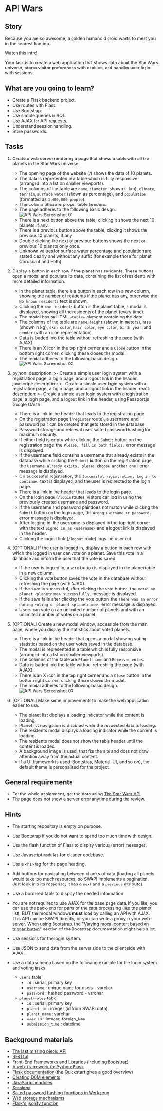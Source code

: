 # API Wars

## Story

Because you are so awesome, a golden humanoid droid wants to meet you in the nearest Kantina.

[Watch this intro!](https://starwarsintrocreator.kassellabs.io/?ref=redirect#!/BM1kT5Ezi0Q0b-Ell8TE)

Your task is to create a web application that shows data about the Star Wars
universe, stores visitor preferences with cookies, and handles user login with
sessions.

## What are you going to learn?

- Create a Flask backend project.
- Use routes with Flask.
- Use Bootstrap.
- Use simple queries in SQL.
- Use AJAX for API requests.
- Understand session handling.
- Store passwords.

## Tasks

1. Create a web server rendering a page that shows a table with all the planets in the Star Wars universe.
    - The opening page of the website (`/`) shows the data of 10 planets.
    - The data is represented in a table which is fully responsive (arranged into a list on smaller viewports).
    - The columns of the table are `name`, `diameter` (shown in km), `climate`, `terrain`, `surface water` (shown as percentage), and `population` (formatted as `1,000,000 people`).
    - The column titles are proper table headers.
    - The page adheres to the following basic design.
![API Wars Screenshot 01](media/web/apiwars-screenshot-01.png)
    - There is a next button above the table, clicking it shows the next 10 planets, if any.
    - There is a previous button above the table, clicking it shows the previous 10 planets, if any.
    - Double clicking the next or previous buttons shows the next or previous 10 planets only once.
    - Unknown values for surface water percentage and population are stated clearly and without any suffix (for example those for planet Coruscant and Hoth).

2. Display a button in each row if the planet has residents. These buttons open a modal and populate its data, containing the list of residents with more detailed information.
    - In the planet table, there is a button in each row in a new column, showing the number of residents if the planet has any, otherwise the `No known residents` text is shown.
    - Clicking the `<n> residents` button in the planet table, a modal is displayed, showing all the residents of the planet (every time).
    - The modal has an HTML `<table>` element containing the data.
    - The columns of the table are `name`, `height` (shown in meters), `mass` (shown in kg), `skin color`, `hair color`, `eye color`, `birth year`, and `gender` (with an icon representation).
    - Data is loaded into the table without refreshing the page (with AJAX).
    - There is an X icon in the top right corner and a `Close` button in the bottom right corner; clicking these closes the modal.
    - The modal adheres to the following basic design.
![API Wars Screenshot 02](media/web/apiwars-screenshot-02.png)

3. python:
    description: >-
        Create a simple user login system with a registration page, a login page, and
        a logout link in the header.
javascript:
    description: >-
        Create a simple user login system with a registration page,
        a login page, and a logout link in the header.
react:
    description: >-
        Create a simple user login system with a registration page,
        a login page, and a logout link in the header, using Passport.js Google OAuth.
    - There is a link in the header that leads to the registration page.
    - On the registration page (`/register` route), a username and password pair can be created that gets stored in the database.
    - Password storage and retrieval uses salted password hashing for maximum security.
    - If either field is empty while clicking the `Submit` button on the registration page, the `Please, fill in both fields.` error message is displayed.
    - If the username field contains a username that already exists in the database while clicking the `Submit` button on the registration page, the `Username already exists, please choose another one!` error message is displayed.
    - On successful registration, the `Successful registration. Log in to continue.` text is displayed, and the user is redirected to the login page.
    - There is a link in the header that leads to the login page.
    - On the login page (`/login` route), visitors can log in using the previously created username and password.
    - If the username and password pair does not match while clicking the `Submit` button on the login page, the `Wrong username or password.` error message is displayed.
    - After logging in, the username is displayed in the top right corner with the text `Signed in as <username>` and a logout link is displayed in the header.
    - Clicking the logout link (`/logout` route) logs the user out.

4. [OPTIONAL] If the user is logged in, display a button in each row with which the logged in user can vote on a planet. Save this vote in a database and inform the user that the vote is saved.
    - If the user is logged in, a `Vote` button is displayed in the planet table in a new column.
    - Clicking the vote button saves the vote in the database without refreshing the page (with AJAX).
    - If the save is successful, after clicking the vote button, the `Voted on planet <planetname> successfully.` message is displayed.
    - If the save fails after clicking the vote button, the `There was an error during voting on planet <planetname>.` error message is displayed.
    - Users can vote on an unlimited number of planets and with an unlimited number of votes on a planet.

5. [OPTIONAL] Create a new modal window, accessible from the main page, where you display the statistics about voted planets.
    - There is a link in the header that opens a modal showing voting statistics based on the user votes saved in the database.
    - The modal is represented in a table which is fully responsive (arranged into a list on smaller viewports).
    - The columns of the table are `Planet name` and `Received votes`.
    - Data is loaded into the table without refreshing the page (with AJAX).
    - There is an X icon in the top right corner and a `Close` button in the bottom right corner; clicking these closes the modal.
    - The modal adheres to the following basic design.
![API Wars Screenshot 03](media/web/apiwars-screenshot-03.png)

6. [OPTIONAL] Make some improvements to make the web application easier to use.
    - The planet list displays a loading indicator while the content is loading.
    - Planet list navigation is disabled while the requested data is loading.
    - The residents modal displays a loading indicator while the content is loading.
    - The residents modal does not show the table header until the content is loaded.
    - A background image is used, that fits the site and does not draw attention away from the actual content.
    - If a UI framework is used (Bootstrap, Material-UI, and so on), the default theme is personalized for the project.

## General requirements

- For the whole assignment, get the data using [The Star Wars API](https://swapi.dev/).
- The page does not show a server error anytime during the review.

## Hints

- The starting repository is empty on purpose.

- Use Bootstrap if you do not want to spend too much time with design.
- Use the flash function of Flask to display various (error) messages.
- Use Javascript `modules` for cleaner codebase.

- Use a `<h1>` tag for the page heading.
- Add buttons for navigating between chunks of data (loading all planets would
  take too much resources, so SWAPI implements a pagination. Just look into its
  response, it has a `next` and a `previous` attribute).
- Use a bordered table to display the needed information.
- You are not required to use AJAX for the base page data. If you like, you can
  use the back-end for parts of the data processing (like the planet list), BUT
  the modal windows **must** load by calling an API with AJAX. This API can be
  SWAPI directly, or you can write a proxy in your web-server. When using Bootstrap, the
  "[Varying modal content based on trigger
  button](https://getbootstrap.com/docs/4.1/components/modal/#via-javascript)"
  section of the Bootstrap documentation might help a lot.
- Use sessions for the login system.
- Use JSON to send data from the server side to the client side with AJAX.
- Use a data schema based on the following example for the login system and voting tasks.
  - `users` table
    - `id` : serial, primary key
    - `username` : unique name for users - varchar
    - `password` : hashed password - varchar
  - `planet-votes` table
    - `id` : serial, primary key
    - `planet_id` : integer (id from SWAPI data)
    - `planet_name` : varchar
    - `user_id` : integer, foreign_key
    - `submission_time` : datetime

## Background materials

- <i class="far fa-exclamation"></i> [The last missing piece: API](project/curriculum/materials/pages/web/the-last-missing-piece-api.md)
- <i class="far fa-book-open"></i> [RESTful](project/curriculum/materials/pages/web/restful.md)
- <i class="far fa-book-open"></i> [Front-End Frameworks and Libraries (including Bootstrap)](project/curriculum/materials/pages/javascript/frontend-libraries-and-frameworks.md)
- <i class="far fa-exclamation"></i> [A web-framework for Python: Flask](project/curriculum/materials/pages/python/python-flask.md)
- <i class="far fa-book-open"></i> [Flask documentation](http://flask.palletsprojects.com/) (the Quickstart gives a good overview)
- <i class="far fa-exclamation"></i> [Creating DOM elements](project/curriculum/materials/pages/javascript/javascript-extending-the-dom.md)
- <i class="far fa-exclamation"></i> [JavaScript modules](project/curriculum/materials/pages/javascript/javascript-modules.md)
- <i class="far fa-exclamation"></i> [Sessions](project/curriculum/materials/pages/web/authentication-sessions.md)
- <i class="far fa-exclamation"></i> [Salted password hashing functions in Werkzeug](https://werkzeug.palletsprojects.com/en/1.0.x/utils/#module-werkzeug.security)
- <i class="far fa-book-open"></i> [Web storage mechanisms](project/curriculum/materials/pages/javascript/web-storage-mechanisms.md)
- <i class="far fa-candy-cane"></i> [Flask's jsonify function](https://flask.palletsprojects.com/en/1.1.x/api/#flask.json.jsonify)

